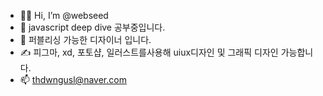- 🙋‍♀️ Hi, I’m @webseed
- 📖 javascript deep dive 공부중입니다.
- 🌱 퍼블리싱 가능한 디자이너 입니다.
- ✍ 피그마, xd, 포토샵, 일러스트를사용해 uiux디자인 및 그래픽 디자인 가능합니다.
- 📫 [thdwngusl@naver.com](mailto:thdwngusl@naver.com)

